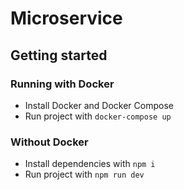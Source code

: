 # Microservice

## Getting started

### Running with Docker

- Install Docker and Docker Compose
- Run project with `docker-compose up`

### Without Docker

- Install dependencies with `npm i`
- Run project with `npm run dev`
